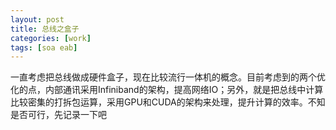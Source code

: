 ```yaml
---
layout: post
title: 总线之盒子
categories: [work]
tags: [soa eab]
---
```


一直考虑把总线做成硬件盒子，现在比较流行一体机的概念。目前考虑到的两个优化的点，内部通讯采用Infiniband的架构，提高网络IO；另外，就是把总线中计算比较密集的打拆包运算，采用GPU和CUDA的架构来处理，提升计算的效率。不知是否可行，先记录一下吧